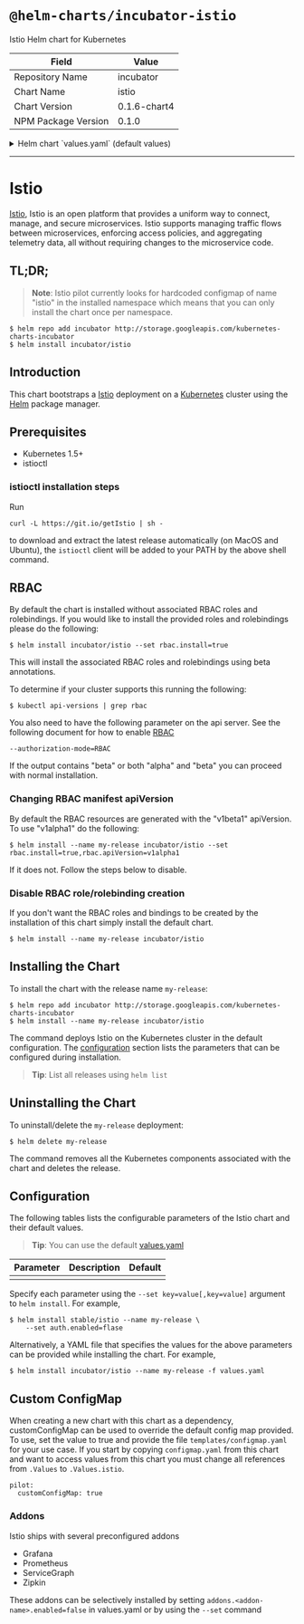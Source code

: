 # `@helm-charts/incubator-istio`

Istio Helm chart for Kubernetes

| Field               | Value        |
| ------------------- | ------------ |
| Repository Name     | incubator    |
| Chart Name          | istio        |
| Chart Version       | 0.1.6-chart4 |
| NPM Package Version | 0.1.0        |

<details>

<summary>Helm chart `values.yaml` (default values)</summary>

```yaml
## Install Default RBAC roles and bindings
rbac:
  install: false
  apiVersion: v1beta1

istioRelease: 0.1.6

## Enable Istio auth feature
## This deploys a CA in the namespace and enables mTLS between the services
auth:
  enabled: true

## Mixer configuration
mixer:
  service:
    type: ClusterIP
    annotations: {}
    externalTcpPort: 9091
    externalConfigApiPort: 9094
    externalPrometheusPort: 42422

  deployment:
    name: mixer
    image: docker.io/istio/mixer
    imagePullPolicy: IfNotPresent
    replicas: 1
    annotations:
      alpha.istio.io/sidecar: ignore
    resources:
      limits:
        cpu: 100m
        memory: 128Mi
      requests:
        cpu: 100m
        memory: 128Mi

## Pilot configuration
pilot:
  name: istio-pilot
  customConfigMap: false

  service:
    type: ClusterIP
    externalHttpDiscovery: 8080
    externalHttpApiServer: 8081

  deployment:
    replicas: 1
    annotations:
      alpha.istio.io/sidecar: ignore

    discovery:
      name: discovery
      image: docker.io/istio/pilot
      imagePullPolicy: IfNotPresent
      resources:
        limits:
          cpu: 100m
          memory: 128Mi
        requests:
          cpu: 100m
          memory: 128Mi

    apiserver:
      name: apiserver
      image: docker.io/istio/pilot
      imagePullPolicy: IfNotPresent
      resources:
        limits:
          cpu: 100m
          memory: 128Mi
        requests:
          cpu: 100m
          memory: 128Mi

## Ingress configuration
ingress:
  service:
    type: LoadBalancer
    externalHttpPort: 80
    externalHttpsPort: 443

  deployment:
    name: ingress
    annotations:
      alpha.istio.io/sidecar: ignore
    image: docker.io/istio/proxy_debug
    imagePullPolicy: IfNotPresent
    replicas: 1
    resources:
      limits:
        cpu: 100m
        memory: 128Mi
      requests:
        cpu: 100m
        memory: 128Mi

## Engress configuration
egress:
  service:
    type: ClusterIP
    externalHttpPort: 80

  deployment:
    name: egress
    annotations:
      alpha.istio.io/sidecar: ignore
    image: docker.io/istio/proxy_debug
    imagePullPolicy: IfNotPresent
    replicas: 1
    resources:
      limits:
        cpu: 100m
        memory: 128Mi
      requests:
        cpu: 100m
        memory: 128Mi

## CA configuration
## Only installed if auth.enabled
ca:
  deployment:
    name: ca
    annotations:
      # alpha.istio.io/sidecar: ignore
    image: docker.io/istio/istio-ca
    imagePullPolicy: IfNotPresent
    replicas: 1
    resources:
      limits:
        cpu: 100m
        memory: 128Mi
      requests:
        cpu: 100m
        memory: 128Mi

## Addons configuration
## Each addon may be disabled
addons:
  zipkin:
    enabled: true

    service:
      type: NodePort
      externalPort: 9411

    deployment:
      name: zipkin
      annotations:
        alpha.istio.io/sidecar: ignore
      image: docker.io/openzipkin/zipkin
      imageTag: latest
      imagePullPolicy: IfNotPresent
      replicas: 1
      resources:
        limits:
          cpu: 100m
          memory: 128Mi
        requests:
          cpu: 100m
          memory: 128Mi

  prometheus:
    enabled: true

    service:
      type: NodePort
      externalPort: 9090
      annotations:
        prometheus.io/scrape: 'true'

    deployment:
      name: prometheus
      annotations:
        alpha.istio.io/sidecar: ignore
      image: quay.io/coreos/prometheus
      imageTag: v1.1.1
      imagePullPolicy: IfNotPresent
      replicas: 1
      resources:
        limits:
          cpu: 100m
          memory: 128Mi
        requests:
          cpu: 100m
          memory: 128Mi

  grafana:
    enabled: true

    service:
      type: NodePort
      externalPort: 3000

    deployment:
      name: grafana
      annotations:
        alpha.istio.io/sidecar: ignore
      image: docker.io/istio/grafana
      imagePullPolicy: IfNotPresent
      replicas: 1
      resources:
        limits:
          cpu: 100m
          memory: 128Mi
        requests:
          cpu: 100m
          memory: 128Mi

  servicegraph:
    enabled: true

    service:
      type: ClusterIP
      externalPort: 8088

    deployment:
      name: servicegraph
      annotations:
        alpha.istio.io/sidecar: ignore
      image: gcr.io/istio-testing/servicegraph
      imageTag: latest
      imagePullPolicy: IfNotPresent
      replicas: 1
      resources:
        limits:
          cpu: 100m
          memory: 128Mi
        requests:
          cpu: 100m
          memory: 128Mi
```

</details>

---

# Istio

[Istio](https://istio.io/), Istio is an open platform that provides a uniform way to connect, manage, and secure microservices. Istio supports managing traffic flows between microservices, enforcing access policies, and aggregating telemetry data, all without requiring changes to the microservice code.

## TL;DR;

> **Note**: Istio pilot currently looks for hardcoded configmap of name "istio" in the installed namespace which means that you can only install the chart once per namespace.

```console
$ helm repo add incubator http://storage.googleapis.com/kubernetes-charts-incubator
$ helm install incubator/istio
```

## Introduction

This chart bootstraps a [Istio](https://istio.io/) deployment on a [Kubernetes](http://kubernetes.io) cluster using the [Helm](https://helm.sh) package manager.

## Prerequisites

- Kubernetes 1.5+
- istioctl

### istioctl installation steps

Run

```console
curl -L https://git.io/getIstio | sh -
```

to download and extract the latest release automatically (on MacOS and Ubuntu), the `istioctl` client will be added to your PATH by the above shell command.

## RBAC

By default the chart is installed without associated RBAC roles and rolebindings. If you would like to install the provided roles and rolebindings please do the following:

```
$ helm install incubator/istio --set rbac.install=true
```

This will install the associated RBAC roles and rolebindings using beta annotations.

To determine if your cluster supports this running the following:

```console
$ kubectl api-versions | grep rbac
```

You also need to have the following parameter on the api server. See the following document for how to enable [RBAC](https://kubernetes.io/docs/admin/authorization/rbac/)

```
--authorization-mode=RBAC
```

If the output contains "beta" or both "alpha" and "beta" you can proceed with normal installation.

### Changing RBAC manifest apiVersion

By default the RBAC resources are generated with the "v1beta1" apiVersion. To use "v1alpha1" do the following:

```console
$ helm install --name my-release incubator/istio --set rbac.install=true,rbac.apiVersion=v1alpha1
```

If it does not. Follow the steps below to disable.

### Disable RBAC role/rolebinding creation

If you don't want the RBAC roles and bindings to be created by the installation of this chart simply install the default chart.

```console
$ helm install --name my-release incubator/istio
```

## Installing the Chart

To install the chart with the release name `my-release`:

```console
$ helm repo add incubator http://storage.googleapis.com/kubernetes-charts-incubator
$ helm install --name my-release incubator/istio
```

The command deploys Istio on the Kubernetes cluster in the default configuration. The [configuration](#configuration) section lists the parameters that can be configured during installation.

> **Tip**: List all releases using `helm list`

## Uninstalling the Chart

To uninstall/delete the `my-release` deployment:

```console
$ helm delete my-release
```

The command removes all the Kubernetes components associated with the chart and deletes the release.

## Configuration

The following tables lists the configurable parameters of the Istio chart and their default values.

> **Tip**: You can use the default [values.yaml](values.yaml)

| Parameter | Description | Default |
| --------- | ----------- | ------- |
|           |             |

Specify each parameter using the `--set key=value[,key=value]` argument to `helm install`. For example,

```console
$ helm install stable/istio --name my-release \
    --set auth.enabled=flase
```

Alternatively, a YAML file that specifies the values for the above parameters can be provided while installing the chart. For example,

```console
$ helm install incubator/istio --name my-release -f values.yaml
```

## Custom ConfigMap

When creating a new chart with this chart as a dependency, customConfigMap can be used to override the default config map provided. To use, set the value to true and provide the file `templates/configmap.yaml` for your use case. If you start by copying `configmap.yaml` from this chart and want to access values from this chart you must change all references from `.Values` to `.Values.istio`.

```
pilot:
  customConfigMap: true
```

### Addons

Istio ships with several preconfigured addons

- Grafana
- Prometheus
- ServiceGraph
- Zipkin

These addons can be selectively installed by setting `addons.<addon-name>.enabled=false` in values.yaml or by using the `--set` command
